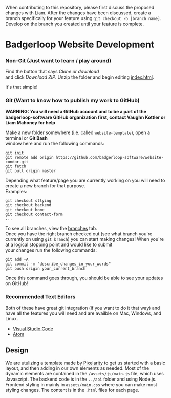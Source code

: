 When contributing to this repository, please first discuss the proposed changes with Liam. After the changes have been discussed, create a branch specifically for your feature using `git checkout -b [branch name]`.
Develop on the branch you created until your feature is complete.

# Badgerloop Website Development

### Non-Git (Just want to learn / play around)

Find the button that says *Clone or download*  
and click *Download ZIP*. Unzip the folder and begin editing [index.html](index.html).  

It's that simple!

### Git (Want to know how to publish my work to GitHub)

**WARNING: You will need a GitHub account and to be a part of the  
badgerloop-software GitHub organization first, contact Vaughn Kottler or Liam Mahoney 
for help**

Make a new folder somewhere (i.e. called `website-template`), open a terminal or **Git Bash**  
window here and run the following commands:  
```
git init
git remote add origin https://github.com/badgerloop-software/website-condor.git
git fetch
git pull origin master
```  
Depending what feature/page you are currently working on you will need to create a new branch for that purpose.   
Examples:  
```
git checkout stlying
git checkout backend
git checkout home
git checkout contact-form
...
```
To see all branches, view the [branches](https://github.com/badgerloop-software/website-condor/branches) tab.  
Once you have the right branch checked out (see what branch you're  
currently on using `git branch`) you can start making changes!
When you're at a logical stopping point and would like to submit  
your changes run the following commands:
```
git add -A
git commit -m "describe_changes_in_your_words"
git push origin your_current_branch
```
Once this command goes through, you should be able to see your updates on GitHub!

### Recommended Text Editors

Both of these have great git integration (if you want to do it that  way) and have all the features you will need and are availble on Mac, Windows, and Linux. 
* [Visual Studio Code](https://code.visualstudio.com/)
* [Atom](https://atom.io/)

## Design

We are utulizing a template made by [Pixelarity](pixelarity.com) to get us started with a basic layout, and then adding in our own elements as needed. Most of the dynamic elements are contained in the `/assets/js/main.js` file, which uses Javascript. The backend code is in the `../api` folder and using Node.js. Frontend styling in mainly in `assets/main.css` where you can make most styling changes. The content is in the `.html` files for each page.